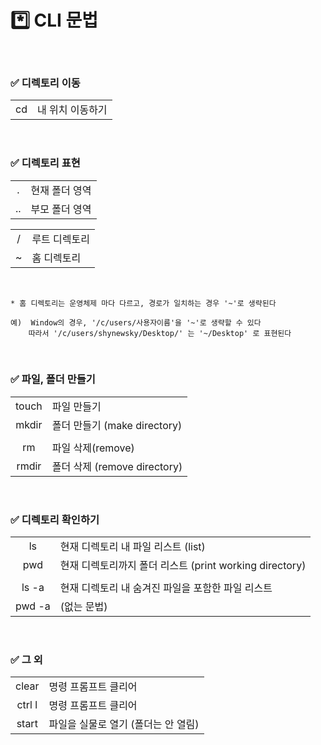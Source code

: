 # *️⃣ CLI 문법

<br>

### ✅ 디렉토리 이동

| | |
|:---:|:---|
|cd|내 위치 이동하기|

<br>

### ✅ 디렉토리 표현

| | |
|:---:|:---|
|.|현재 폴더 영역|
|..|부모 폴더 영역|

| | |
|:---:|:---|
|/|루트 디렉토리|
|~|홈 디렉토리|

<br>

    * 홈 디렉토리는 운영체제 마다 다르고, 경로가 일치하는 경우 '~'로 생략된다
    
    예)  Window의 경우, '/c/users/사용자이름'을 '~'로 생략할 수 있다
        따라서 '/c/users/shynewsky/Desktop/' 는 '~/Desktop' 로 표현된다

<br>     

### ✅ 파일, 폴더 만들기

| | |
|:---:|:---|
|touch|파일 만들기|
|mkdir|폴더 만들기 (make directory)|
| | |
|rm|파일 삭제(remove)|
|rmdir|폴더 삭제 (remove directory)|

<br>

### ✅ 디렉토리 확인하기

| | |
|:---:|:---|
|ls|현재 디렉토리 내 파일 리스트 (list)|
|pwd|현재 디렉토리까지 폴더 리스트 (print working directory)|
| | |
|ls -a|현재 디렉토리 내 숨겨진 파일을 포함한 파일 리스트|
|pwd -a|(없는 문법)|

<br>

### ✅ 그 외

| | |
|:---:|:---|
|clear|명령 프롬프트 클리어|
|ctrl l|명령 프롬프트 클리어|
|start|파일을 실물로 열기 (폴더는 안 열림)|

<br>
<br>
<br>
